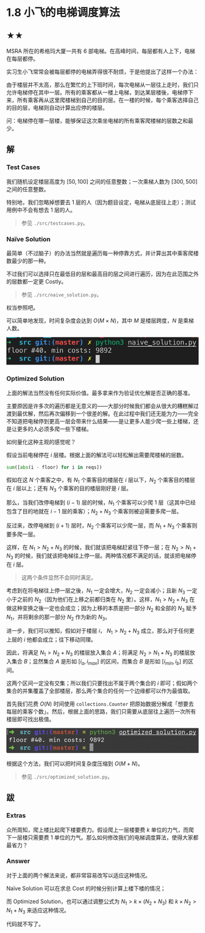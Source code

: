 # 1.8 小飞的电梯调度算法

## ★★

MSRA 所在的希格玛大厦一共有 $6$ 部电梯。在高峰时间，每层都有人上下，电梯在每层都停。

实习生小飞常常会被每层都停的电梯弄得很不耐烦，于是他提出了这样一个办法：

由于楼层并不太高，那么在繁忙的上下班时间，每次电梯从一层往上走时，我们只允许电梯停在其中一层。所有的乘客都从一楼上电梯，到达某层楼後，电梯停下来，所有乘客再从这里爬楼梯到自己的目的层。在一楼的时候，每个乘客选择自己的目的层，电梯则自动计算出应停的楼层。

问：电梯停在哪一层楼，能够保证这次乘坐电梯的所有乘客爬楼梯的层数之和最少。

## 解

### Test Cases

我们随机设定楼层高度为 $[50, 100]$ 之间的任意整数；一次乘梯人数为 $[300, 500]$ 之间的任意整数。

特别地，我们忽略掉想要去 $1$ 层的人（因为题目设定，电梯从底层往上走）；测试用例中不会有想去 $1$ 层的人。

> 参见 `./src/testcases.py`。

### Naïve Solution

最简单（不过脑子）的办法当然就是遍历每一种停靠方式，并计算出其中乘客爬楼数最少的那一种。

不过我们可以选择只在最低目的层和最高目的层之间进行遍历，因为在此范围之外的层数都一定更 Costly。

> 参见 `./src/naive_solution.py`。

权当参照吧。

可以简单地发现，时间复杂度会达到 $O(M \times N)$，其中 $M$ 是楼层跨度，$N$ 是乘梯人数。

![image-20200301123141719](readme.assets/image-20200301123141719.png)

### Optimized Solution

上面的解法当然没有任何实际价值。最多拿来作为验证优化解是否正确的基准。

主要原因是许多次的遍历都是无意义的——大部分时候我们都会从很大的糟糕解过渡到最优解，然后再次偏移到一个很差的解。在此过程中我们还无能为力——完全不知道把电梯停到更高一层会带来什么结果——是让更多人能少爬一些上楼梯，还是让更多的人必须多爬一些下楼梯。

如何量化这种主观的感觉呢？

假设当前电梯停在 $i$ 层楼。根据上面的解法可以轻松解出需要爬楼梯的层数。

```python
sum([abs(i - floor) for i in reqs])
```

假如在这 $N$ 个乘客之中，有 $N_1$ 个乘客目的楼层在 $i$ 层以下，$N_2$ 个乘客目的楼层在 $i$ 层以上；还有 $N_3$ 个乘客的目的楼层刚好是 $i$ 层。

那么，当我们改停电梯到 $(i - 1)$ 层的时候，$N_1$ 个乘客可以少爬 $1$ 层（这其中已经包含了目的地就在 $i - 1$ 层的乘客）；$N_2 + N_3$ 个乘客则被迫需要多爬一层。

反过来，改停电梯到 $(i + 1)$ 层时，$N_2$ 个乘客可以少爬一层，而 $N_1 + N_3$ 个乘客则要多爬一层。

这样，在 $N_1 > N_2 + N_3$ 的时候，我们就该把电梯赶紧往下停一层；在 $N_2 > N_1 + N_3$ 的时候，我们就该把电梯往上停一层。两种情况都不满足的话，就该把电梯停在 $i$ 层。

> 这两个条件显然不会同时满足。

考虑到在将电梯往上停一层之後，$N_1$ 一定会增大，$N_2$ 一定会减小；且新 $N_3$ 一定小于之前的 $N_2$（因为他们在上移之前都归类在 $N_2$ 里）。这样，$N_1 > N_2 + N_3$ 在做这种变换之後一定也会成立；因为上移的本质是把一部分 $N_2$ 和全部的 $N_3$ 赋予 $N_1$，并将剩余的那一部分 $N_2$ 作为新的 $N_3$。

进一步，我们可以推知，假如对于楼层 $i$， $N_1 > N_2 + N_3$ 成立，那么对于任何更上层的 $i$ 他都会成立；往下移动同理。

因此，将满足 $N_1 > N_2 + N_3$ 的楼层放入集合 $A$；将满足 $N_2 > N_1 + N_3$ 的楼层放入集合 $B$；显然集合 $A$ 是形如 $[i_a, i_{max}]$ 的区间，而集合 $B$ 是形如 $[i_{min}, i_b]$ 的区间。

这两个区间一定没有交集；所以我们只要找出不属于两个集合的 $i$ 即可；假如两个集合的并集覆盖了全部楼层，那么两个集合的任何一个边缘都可以作为最值取。

首先我们花费 $O(N)$ 时间使用 `collections.Counter` 把原始数据分解成「想要去每层的乘客个数」。然后，根据上面的思路，我们只需要从底层往上遍历一次所有楼层即可找出极值。

![image-20200301131048233](readme.assets/image-20200301131048233.png)

根据这个方法，我们可以把时间复杂度压缩到 $O(M + N)$。

> 参见 `./src/optimized_solution.py`。

## 跋

### Extras

众所周知，爬上楼比起爬下楼要费力。假设爬上一层楼要费 $k$ 单位的力气，而爬下一层楼只需要费 $1$ 单位的力气。那么如何修改我们的电梯调度算法，使得大家都最省力？

### Answer

对于上面的两个解法来说，都非常容易改写以适应这种情况。

Naïve Solution 可以在求总 Cost 的时候分别计算上楼下楼的情况；

而 Optimized Solution，也可以通过调整公式为 $N_1 > k \times (N_2 + N_3)$ 和 $k \times N_2 > N_1 + N_3$ 来适应这种情况。

代码就不写了。